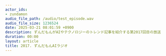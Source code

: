 ```yaml
---
actor_ids:
- zundamon
audio_file_path: /audio/test_episode.wav
audio_file_size: 1236524
date: 2025-03-21 08:01:59 +0900
description: ずんだもんがAIやテクノロジーのトレンド記事を紹介する第2017回目の放送です。
duration: 00:00
layout: article
title: 2017. ずんだもんAIラジオ
---
```


